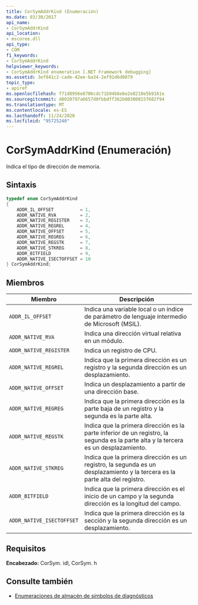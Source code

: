 ```yaml
---
title: CorSymAddrKind (Enumeración)
ms.date: 03/30/2017
api_name:
- CorSymAddrKind
api_location:
- mscoree.dll
api_type:
- COM
f1_keywords:
- CorSymAddrKind
helpviewer_keywords:
- CorSymAddrKind enumeration [.NET Framework debugging]
ms.assetid: 3ef841c2-cade-42ee-ba34-2ef91d6d0879
topic_type:
- apiref
ms.openlocfilehash: f71d8956e8706cdc71b94b6e6e2e8210e5b9161e
ms.sourcegitcommit: d8020797a6657d0fbbdff362b80300815f682f94
ms.translationtype: MT
ms.contentlocale: es-ES
ms.lasthandoff: 11/24/2020
ms.locfileid: "95725240"
---
```

# <a name="corsymaddrkind-enumeration"></a>CorSymAddrKind (Enumeración)

Indica el tipo de dirección de memoria.  
  
## <a name="syntax"></a>Sintaxis  
  
```cpp  
typedef enum CorSymAddrKind  
{  
    ADDR_IL_OFFSET          = 1,  
    ADDR_NATIVE_RVA         = 2,  
    ADDR_NATIVE_REGISTER    = 3,  
    ADDR_NATIVE_REGREL      = 4,  
    ADDR_NATIVE_OFFSET      = 5,  
    ADDR_NATIVE_REGREG      = 6,  
    ADDR_NATIVE_REGSTK      = 7,  
    ADDR_NATIVE_STKREG      = 8,  
    ADDR_BITFIELD           = 9,  
    ADDR_NATIVE_ISECTOFFSET = 10  
} CorSymAddrKind;  
```  
  
## <a name="members"></a>Miembros  
  
|Miembro|Descripción|  
|------------|-----------------|  
|`ADDR_IL_OFFSET`|Indica una variable local o un índice de parámetro de lenguaje intermedio de Microsoft (MSIL).|  
|`ADDR_NATIVE_RVA`|Indica una dirección virtual relativa en un módulo.|  
|`ADDR_NATIVE_REGISTER`|Indica un registro de CPU.|  
|`ADDR_NATIVE_REGREL`|Indica que la primera dirección es un registro y la segunda dirección es un desplazamiento.|  
|`ADDR_NATIVE_OFFSET`|Indica un desplazamiento a partir de una dirección base.|  
|`ADDR_NATIVE_REGREG`|Indica que la primera dirección es la parte baja de un registro y la segunda es la parte alta.|  
|`ADDR_NATIVE_REGSTK`|Indica que la primera dirección es la parte inferior de un registro, la segunda es la parte alta y la tercera es un desplazamiento.|  
|`ADDR_NATIVE_STKREG`|Indica que la primera dirección es un registro, la segunda es un desplazamiento y la tercera es la parte alta del registro.|  
|`ADDR_BITFIELD`|Indica que la primera dirección es el inicio de un campo y la segunda dirección es la longitud del campo.|  
|`ADDR_NATIVE_ISECTOFFSET`|Indica que la primera dirección es la sección y la segunda dirección es un desplazamiento.|  
  
## <a name="requirements"></a>Requisitos  

 **Encabezado:** CorSym. idl, CorSym. h  
  
## <a name="see-also"></a>Consulte también

- [Enumeraciones de almacén de símbolos de diagnósticos](diagnostics-symbol-store-enumerations.md)
